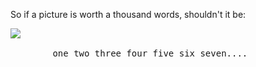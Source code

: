 So if a picture is worth a thousand words, shouldn't it be:

<div class="code">

<pre><img src="/some/image.jpg">
    <alt>
        one two three four five six seven....
    </alt>
</img>
</pre>

</div>
